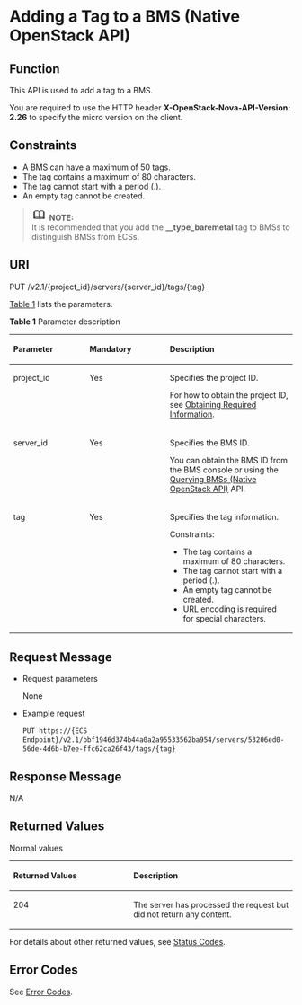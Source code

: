 # Adding a Tag to a BMS \(Native OpenStack API\)<a name="EN-US_TOPIC_0060410929"></a>

## Function<a name="section63429208111321"></a>

This API is used to add a tag to a BMS.

You are required to use the HTTP header  **X-OpenStack-Nova-API-Version: 2.26**  to specify the micro version on the client.

## Constraints<a name="section26150540144115"></a>

-   A BMS can have a maximum of 50 tags.
-   The tag contains a maximum of 80 characters.
-   The tag cannot start with a period \(.\).
-   An empty tag cannot be created.

>![](public_sys-resources/icon-note.gif) **NOTE:**   
>It is recommended that you add the  **\_\_type\_baremetal**  tag to BMSs to distinguish BMSs from ECSs.  

## URI<a name="section1885963111321"></a>

PUT /v2.1/\{project\_id\}/servers/\{server\_id\}/tags/\{tag\}

[Table 1](#table19718185512020)  lists the parameters.

**Table  1**  Parameter description

<a name="table19718185512020"></a>
<table><thead align="left"><tr id="row371913559014"><th class="cellrowborder" valign="top" width="26.862686268626863%" id="mcps1.2.4.1.1"><p id="p67050730103718"><a name="p67050730103718"></a><a name="p67050730103718"></a>Parameter</p>
</th>
<th class="cellrowborder" valign="top" width="28.402840284028404%" id="mcps1.2.4.1.2"><p id="p62400032103718"><a name="p62400032103718"></a><a name="p62400032103718"></a>Mandatory</p>
</th>
<th class="cellrowborder" valign="top" width="44.73447344734473%" id="mcps1.2.4.1.3"><p id="p21237868103718"><a name="p21237868103718"></a><a name="p21237868103718"></a>Description</p>
</th>
</tr>
</thead>
<tbody><tr id="row207198551306"><td class="cellrowborder" valign="top" width="26.862686268626863%" headers="mcps1.2.4.1.1 "><p id="p23650911103718"><a name="p23650911103718"></a><a name="p23650911103718"></a>project_id</p>
</td>
<td class="cellrowborder" valign="top" width="28.402840284028404%" headers="mcps1.2.4.1.2 "><p id="p36675672103718"><a name="p36675672103718"></a><a name="p36675672103718"></a>Yes</p>
</td>
<td class="cellrowborder" valign="top" width="44.73447344734473%" headers="mcps1.2.4.1.3 "><p id="p17939461103718"><a name="p17939461103718"></a><a name="p17939461103718"></a>Specifies the project ID.</p>
<p id="p9141450142010"><a name="p9141450142010"></a><a name="p9141450142010"></a>For how to obtain the project ID, see <a href="https://docs.otc.t-systems.com/en-us/api/apiug/apig-en-api-180328009.html" target="_blank" rel="noopener noreferrer">Obtaining Required Information</a>.</p>
</td>
</tr>
<tr id="row1871913551206"><td class="cellrowborder" valign="top" width="26.862686268626863%" headers="mcps1.2.4.1.1 "><p id="p18738546141829"><a name="p18738546141829"></a><a name="p18738546141829"></a>server_id</p>
</td>
<td class="cellrowborder" valign="top" width="28.402840284028404%" headers="mcps1.2.4.1.2 "><p id="p41427238141829"><a name="p41427238141829"></a><a name="p41427238141829"></a>Yes</p>
</td>
<td class="cellrowborder" valign="top" width="44.73447344734473%" headers="mcps1.2.4.1.3 "><p id="p163111141829"><a name="p163111141829"></a><a name="p163111141829"></a>Specifies the <span id="text718713247535"><a name="text718713247535"></a><a name="text718713247535"></a>BMS</span><span id="text1118792412539"><a name="text1118792412539"></a><a name="text1118792412539"></a></span> ID.</p>
<p id="p29791113277"><a name="p29791113277"></a><a name="p29791113277"></a>You can obtain the BMS ID from the <span id="en-us_topic_0113746489_text013014803615"><a name="en-us_topic_0113746489_text013014803615"></a><a name="en-us_topic_0113746489_text013014803615"></a>BMS</span><span id="en-us_topic_0113746489_text10131448133612"><a name="en-us_topic_0113746489_text10131448133612"></a><a name="en-us_topic_0113746489_text10131448133612"></a></span> console or using the <a href="querying-bmss-(native-openstack-api).md">Querying BMSs (Native OpenStack API)</a> API.</p>
</td>
</tr>
<tr id="row2071917554012"><td class="cellrowborder" valign="top" width="26.862686268626863%" headers="mcps1.2.4.1.1 "><p id="p66048515144318"><a name="p66048515144318"></a><a name="p66048515144318"></a>tag</p>
</td>
<td class="cellrowborder" valign="top" width="28.402840284028404%" headers="mcps1.2.4.1.2 "><p id="p48329483144318"><a name="p48329483144318"></a><a name="p48329483144318"></a>Yes</p>
</td>
<td class="cellrowborder" valign="top" width="44.73447344734473%" headers="mcps1.2.4.1.3 "><p id="p133533233165"><a name="p133533233165"></a><a name="p133533233165"></a>Specifies the tag information.</p>
<p id="p6856153762712"><a name="p6856153762712"></a><a name="p6856153762712"></a>Constraints:</p>
<a name="ul31181225141619"></a><a name="ul31181225141619"></a><ul id="ul31181225141619"><li>The tag contains a maximum of 80 characters.</li><li>The tag cannot start with a period (.).</li><li>An empty tag cannot be created.</li><li>URL encoding is required for special characters.</li></ul>
</td>
</tr>
</tbody>
</table>

## Request Message<a name="section26704907111321"></a>

-   Request parameters

    None

-   Example request

    ```
    PUT https://{ECS Endpoint}/v2.1/bbf1946d374b44a0a2a95533562ba954/servers/53206ed0-56de-4d6b-b7ee-ffc62ca26f43/tags/{tag}
    ```


## Response Message<a name="section6307065111321"></a>

N/A

## Returned Values<a name="section27037160"></a>

Normal values

<a name="en-us_topic_0053158659_table753804619176"></a>
<table><thead align="left"><tr id="en-us_topic_0053158659_row10735134615172"><th class="cellrowborder" valign="top" width="42.42%" id="mcps1.1.3.1.1"><p id="en-us_topic_0053158659_p19735204616177"><a name="en-us_topic_0053158659_p19735204616177"></a><a name="en-us_topic_0053158659_p19735204616177"></a>Returned Values</p>
</th>
<th class="cellrowborder" valign="top" width="57.58%" id="mcps1.1.3.1.2"><p id="en-us_topic_0053158659_p207355465176"><a name="en-us_topic_0053158659_p207355465176"></a><a name="en-us_topic_0053158659_p207355465176"></a>Description</p>
</th>
</tr>
</thead>
<tbody><tr id="en-us_topic_0053158659_row1473514621713"><td class="cellrowborder" valign="top" width="42.42%" headers="mcps1.1.3.1.1 "><p id="en-us_topic_0053158659_p13735144611178"><a name="en-us_topic_0053158659_p13735144611178"></a><a name="en-us_topic_0053158659_p13735144611178"></a>204</p>
</td>
<td class="cellrowborder" valign="top" width="57.58%" headers="mcps1.1.3.1.2 "><p id="en-us_topic_0053158659_p81516575011"><a name="en-us_topic_0053158659_p81516575011"></a><a name="en-us_topic_0053158659_p81516575011"></a>The server has processed the request but did not return any content.</p>
</td>
</tr>
</tbody>
</table>

For details about other returned values, see  [Status Codes](status-codes.md).

## Error Codes<a name="section14752650154917"></a>

See  [Error Codes](error-codes.md).

